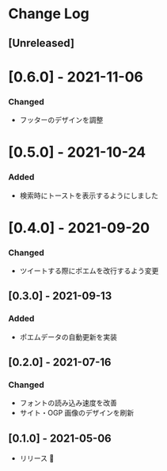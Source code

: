 # Change Log

## [Unreleased]

# [0.6.0] - 2021-11-06

### Changed

- フッターのデザインを調整

# [0.5.0] - 2021-10-24

### Added

- 検索時にトーストを表示するようにしました

# [0.4.0] - 2021-09-20

### Changed

- ツイートする際にポエムを改行するよう変更

## [0.3.0] - 2021-09-13

### Added

- ポエムデータの自動更新を実装

## [0.2.0] - 2021-07-16

### Changed

- フォントの読み込み速度を改善
- サイト・OGP 画像のデザインを刷新

## [0.1.0] - 2021-05-06

- リリース 🍚
